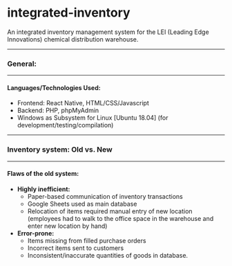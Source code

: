 # integrated-inventory

An integrated inventory management system for the LEI (Leading Edge Innovations) chemical distribution warehouse.

<hr>
<h3>General:</h3>
<hr>
   
<h4>Languages/Technologies Used:</h4>
<ul>
 <li>Frontend: React Native, HTML/CSS/Javascript</li>
 <li>Backend: PHP, phpMyAdmin</li>
 <li>Windows as Subsystem for Linux [Ubuntu 18.04] (for development/testing/compilation)</li>
</ul>

<hr>
<h3>Inventory system: Old vs. New</h3>
<hr>

<h4>Flaws of the old system:</h4>
<ul>
    <li><b>Highly inefficient:</b> 
        <ul>
            <li>Paper-based communication of inventory transactions</li>
            <li>Google Sheets used as main database</li>
            <li>Relocation of items required manual entry of new location (employees had to walk to the office space in the warehouse and enter new location by hand)</li>
        </ul> 
    </li>
   <li><b>Error-prone:</b>
        <ul>
            <li>Items missing from filled purchase orders</li>
            <li>Incorrect items sent to customers</li>
            <li>Inconsistent/inaccurate quantities of goods in database.</li>
        </ul> 
    </li>
</ul>

